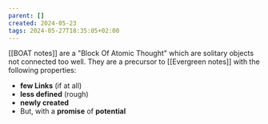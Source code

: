 ```yaml
---
parent: []
created: 2024-05-23
tags: 2024-05-27T18:35:05+02:00
---
```


[[BOAT notes]] are a "Block Of Atomic Thought" which are solitary objects not connected too well. They are a precursor to [[Evergreen notes]] with the following properties:

- **few Links** (if at all)
- **less defined** (rough)
- **newly created**
- But, with a **promise** of **potential**
